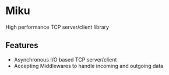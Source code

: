 # Miku

High performance TCP server/client library

## Features
- Asynchronous I/O based TCP server/client
- Accepting Middlewares to handle incoming and outgoing data
